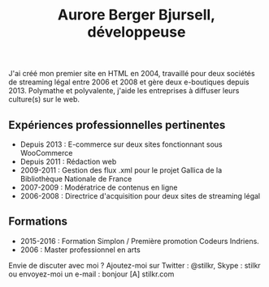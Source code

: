 <!doctype html>
<html><header><h1>Aurore Berger Bjursell, développeuse</h1></header>
<main><p>J'ai créé mon premier site en HTML en 2004, travaillé pour deux sociétés de streaming légal entre 2006 et 2008 et gère deux e-boutiques depuis 2013. Polymathe et polyvalente, j'aide les entreprises à diffuser leurs culture(s) sur le web.</p>

<h2>Expériences professionnelles pertinentes</h2>
<ul>
<li>Depuis 2013 : E-commerce sur deux sites fonctionnant sous WooCommerce</li>
<li>Depuis 2011 : Rédaction web</li>
<li>2009-2011 : Gestion des flux .xml pour le projet Gallica de la Bibliothèque Nationale de France</li>
<li>2007-2009 : Modératrice de contenus en ligne</li>
<li>2006-2008 : Directrice d'acquisition pour deux sites de streaming légal</li>
</ul>
<h2>Formations</h2>
<ul>
<li>2015-2016 : Formation Simplon / Première promotion Codeurs Indriens.</li>
<li>2006 : Master professionnel en arts</li>
</ul></main>
<footer>Envie de discuter avec moi ? Ajoutez-moi sur Twitter : @stilkr, Skype : stilkr ou envoyez-moi un e-mail : bonjour [A] stilkr.com </footer>
</html>
